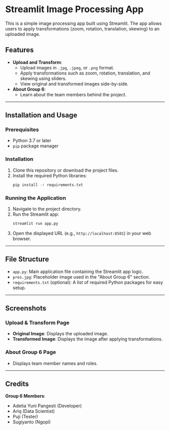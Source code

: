 # Streamlit Image Processing App

This is a simple image processing app built using Streamlit. The app allows users to apply transformations (zoom, rotation, translation, skewing) to an uploaded image.

## Features
- **Upload and Transform**:
  - Upload images in `.jpg`, `.jpeg`, or `.png` format.
  - Apply transformations such as zoom, rotation, translation, and skewing using sliders.
  - View original and transformed images side-by-side.
- **About Group 6**:
  - Learn about the team members behind the project.

---

## Installation and Usage

### Prerequisites
- Python 3.7 or later
- `pip` package manager

### Installation
1. Clone this repository or download the project files.
2. Install the required Python libraries:
   ```bash
   pip install -r requirements.txt
   ```

### Running the Application
1. Navigate to the project directory.
2. Run the Streamlit app:
   ```bash
   streamlit run app.py
   ```
3. Open the displayed URL (e.g., `http://localhost:8501`) in your web browser.

---

## File Structure
- `app.py`: Main application file containing the Streamlit app logic.
- `pres.jpg`: Placeholder image used in the "About Group 6" section.
- `requirements.txt` (optional): A list of required Python packages for easy setup.

---

## Screenshots

### Upload & Transform Page
- **Original Image**: Displays the uploaded image.
- **Transformed Image**: Displays the image after applying transformations.

### About Group 6 Page
- Displays team member names and roles.

---

## Credits
**Group 6 Members**:
- Adetia Yuni Pangesti (Developer)
- Ariq (Data Scientist)
- Puji (Tester)
- Sugiyanto (Ngopi)


